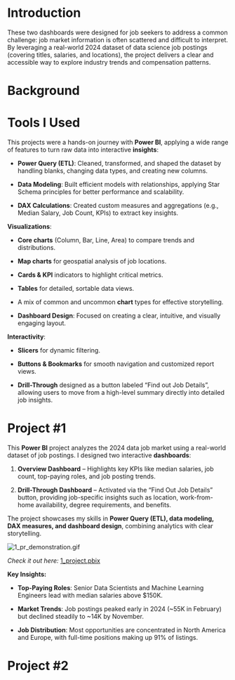 # Introduction

These two dashboards were designed for job seekers to address a common challenge: job market information is often scattered and difficult to interpret. By leveraging a real-world 2024 dataset of data 
science job postings (covering titles, salaries, and locations), the project delivers a clear and accessible way to explore industry trends and compensation patterns.

# Background

# Tools I Used

This projects were a hands-on journey with **Power BI**, applying a wide range of features to turn raw data into interactive **insights**:

- **Power Query (ETL)**: Cleaned, transformed, and shaped the dataset by handling blanks, changing data types, and creating new columns.

- **Data Modeling**: Built efficient models with relationships, applying Star Schema principles for better performance and scalability.

- **DAX Calculations**: Created custom measures and aggregations (e.g., Median Salary, Job Count, KPIs) to extract key insights.

 **Visualizations**:

- **Core charts** (Column, Bar, Line, Area) to compare trends and distributions.

- **Map charts** for geospatial analysis of job locations.

- **Cards & KPI** indicators to highlight critical metrics.

- **Tables** for detailed, sortable data views.

- A mix of common and uncommon **chart** types for effective storytelling.

- **Dashboard Design**: Focused on creating a clear, intuitive, and visually engaging layout.

 **Interactivity**:

- **Slicers** for dynamic filtering.

- **Buttons & Bookmarks** for smooth navigation and customized report views.

- **Drill-Through** designed as a button labeled “Find out Job Details”, allowing users to move from a high-level summary directly into detailed job insights.

# Project #1

This **Power BI** project analyzes the 2024 data job market using a real-world dataset of job postings. I designed two interactive **dashboards**:

1. **Overview Dashboard** – Highlights key KPIs like median salaries, job count, top-paying roles, and job posting trends.

2. **Drill-Through Dashboard** – Activated via the “Find Out Job Details” button, providing job-specific insights such as location, work-from-home availability, degree requirements, and benefits.

The project showcases my skills in **Power Query (ETL), data modeling, DAX measures, and dashboard design**, combining analytics with clear storytelling.

![1_pr_demonstration.gif](pictures/1_pr_demonstration.gif)

*Check it out here:* [1_project.pbix](1_project.pbix)

**Key Insights:**

- **Top-Paying Roles**: Senior Data Scientists and Machine Learning Engineers lead with median salaries above $150K.

- **Market Trends**: Job postings peaked early in 2024 (~55K in February) but declined steadily to ~14K by November.

- **Job Distribution**: Most opportunities are concentrated in North America and Europe, with full-time positions making up 91% of listings.

# Project #2
